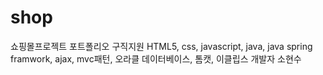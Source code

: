 # shop
쇼핑몰프로젝트 포트폴리오 구직지원 HTML5, css, javascript, java, java spring framwork, ajax, mvc패턴, 오라클 데이터베이스, 톰캣, 이클립스
개발자 소현수
